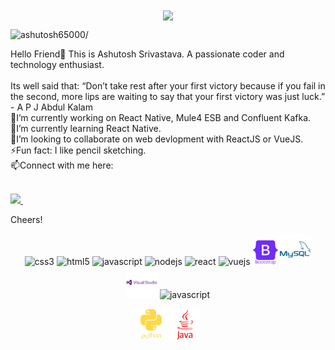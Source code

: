 <div align="center">
<img src="https://user-images.githubusercontent.com/42115530/92640221-9728ca00-f2fa-11ea-8994-c72b26e937de.gif" align="center"/>
</div>
<p align="left"> <img src=https://komarev.com/ghpvc/?username=ashutosh65000 alt=ashutosh65000/></p>
Hello Friend👋 This is Ashutosh Srivastava. A passionate coder and technology enthusiast.<br/><br>
Its well said that:
“Don’t take rest after your first victory because if you fail in the second, more lips are waiting to say that your first victory was just luck.” - A P  J Abdul Kalam <br/>
 🔭I’m currently working on React Native, Mule4 ESB and Confluent Kafka.<br/>
 🌱I’m currently learning React Native.<br/>
 👯I’m looking to collaborate on web devlopment with ReactJS or VueJS.<br/>
 ⚡Fun fact: I like pencil sketching.<br/>
 📫Connect with me here:<br/>
 <br />
 <p>
  <a href="https://www.linkedin.com/in/ashutosh65000">
    <img src="https://img.shields.io/badge/ashutosh-srivastava-386938188?style=flat&logo=linkedin">
  </a> &nbsp;
</p>

Cheers!
<p align="center">
  <img src=https://devicons.github.io/devicon/devicon.git/icons/css3/css3-original-wordmark.svg alt=css3 width="40" height="40"/> 
  <img src=https://devicons.github.io/devicon/devicon.git/icons/html5/html5-original-wordmark.svg alt=html5 width="40" height="40"/> 
  <img src=https://devicons.github.io/devicon/devicon.git/icons/javascript/javascript-original.svg alt=javascript width="40" height="40"/> 
  <img src=https://devicons.github.io/devicon/devicon.git/icons/nodejs/nodejs-original-wordmark.svg alt=nodejs width="40" height="40"/> 
  <img src=https://devicons.github.io/devicon/devicon.git/icons/react/react-original-wordmark.svg alt=react width="40" height="40"/> 
  <img src=https://devicons.github.io/devicon/devicon.git/icons/vuejs/vuejs-original-wordmark.svg alt=vuejs width="40" height="40"/> 
  <img src=https://raw.githubusercontent.com/devicons/devicon/master/icons/bootstrap/bootstrap-plain-wordmark.svg alt=Bootstrap width="40" height="40"/>
  <img src=https://raw.githubusercontent.com/devicons/devicon/master/icons/mysql/mysql-plain-wordmark.svg alt=mysql width="50" height="50"/> 
  <img src=https://raw.githubusercontent.com/devicons/devicon/master/icons/visualstudio/visualstudio-plain-wordmark.svg alt=vs-code width="50" height="50"/>
  <img src=https://devicons.github.io/devicon/devicon.git/icons/mongodb/mongodb-plain-wordmark.svg alt=javascript width="40" height="40"/> 
</p>
<p align="center">
  <img src=https://raw.githubusercontent.com/devicons/devicon/master/icons/python/python-plain-wordmark.svg alt=vs-code width="50" height="50"/>
  <img src=https://raw.githubusercontent.com/devicons/devicon/master/icons/java/java-plain-wordmark.svg alt=vs-code width="50" height="50"/>
</p>

